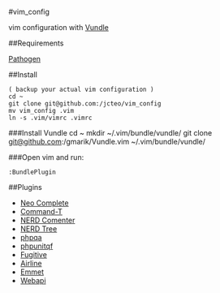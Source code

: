 #vim_config

vim configuration with [Vundle](https://github.com/gmarik/Vundle.vim)

##Requirements

[Pathogen](https://github.com/tpope/vim-pathogen)

##Install

	( backup your actual vim configuration )
	cd ~
	git clone git@github.com:/jcteo/vim_config
	mv vim_config .vim
	ln -s .vim/vimrc .vimrc
	
###Install Vundle
	cd ~
	mkdir ~/.vim/bundle/vundle/
	git clone git@github.com:/gmarik/Vundle.vim ~/.vim/bundle/vundle/

###Open vim and run:

	:BundlePlugin

##Plugins

*	[Neo Complete](http://github.com/Shougo/neocomplete.vim)
*	[Command-T](http://github.com/wincent/Command-T)
*	[NERD Comenter](http://github.com/scrooloose/nerdcommenter)
*	[NERD Tree](http://github.com/scrooloose/nerdtree)
*	[phpqa](http://github.com/joonty/vim-phpqa)
*	[phpunitqf](http://github.com/joonty/vim-phpunitqf)
*	[Fugitive](http://github.com/tpope/vim-fugitive)
*	[Airline](http://github.com/bling/vim-airline)
*	[Emmet](http://github.com/mattn/emmet-vim)
*	[Webapi](http://github.com/mattn/webapi-vim)
